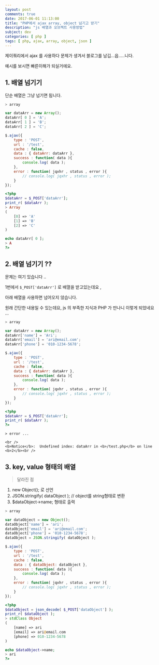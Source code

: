 ```yaml
---
layout: post
comments: true
date: 2017-06-01 11:13:00
title: "PHP에서 ajax array, object 넘기고 받기"
description: "js 배열과 오브젝트 사용방법"
subject: dev
categories: [ php ]
tags: [ php, ajax, array, object, json ]
---
```


제이쿼리에서 ajax 를 사용하다 문제가 생겨서 블로그를 남깁...읍.....니다.

예시를 보시면 빠른이해가 되실거에요.

## 1. 배열 넘기기<a id="1-배열-넘기기" href="#1-배열-넘기기" class="s-link" aria-hidden="true"></a>

단순 배열은 그냥 넘기면 됩니다.

```javascript
> array

var dataArr = new Array();
dataArr[ 0 ] = 'A';
dataArr[ 1 ] = 'B';
dataArr[ 2 ] = 'C';

$.ajax({
    type : 'POST',
    url : '/test',
    cache : false,
    data : { dataArr: dataArr },
    success : function( data ){
        console.log( data );
    },
    error : function( jqxhr , status , error ){
        // console.log( jqxhr , status , error );
    }
});
```

```php
<?php
$dataArr = $_POST['dataArr'];
print_r( $dataArr );
> Array
(
    [0] => 'A'
    [1] => 'B'
    [2] => 'C'
)

echo dataArr[ 0 ];
> A
?>
```

## 2. 배열 넘기기 ??<a id="2-배열-넘기기" href="#2-배열-넘기기" class="s-link" aria-hidden="true"></a>

문제는 여기 있습니다 ..

1번에서 `$_POST['dataArr']` 로 배열을 받고있는데요 ,

아래 배열을 사용하면 넘어오지 않습니다.

원래 간단한 내용일 수 있는데요, js 의 부족한 지식과 PHP 가 만나니 이렇게 되었네요 ...

```javascript
> array

var dataArr = new Array();
dataArr['name'] = 'Ari';
dataArr['email'] = 'ari@email.com';
dataArr['phone'] = '010-1234-5678';

$.ajax({
    type : 'POST',
    url : '/test',
    cache : false,
    data : { dataArr: dataArr },
    success : function( data ){
        console.log( data );
    },
    error : function( jqxhr , status , error ){
        // console.log( jqxhr , status , error );
    }
});
```

```php
<?php
$dataArr = $_POST['dataArr'];
print_r( $dataArr );
?>
```

```
> error ...

<br />
<b>Notice</b>:  Undefined index: dataArr in <b>/test.php</b> on line <b>2</b><br />
```

## 3. key, value 형태의 배열<a id="3-key-value-형태의-배열" href="#3-key-value-형태의-배열" class="s-link" aria-hidden="true"></a>

> 달라진 점

1. new Object(); 로 선언
2. JSON.stringify( dataObject ); // object를 string형태로 변환
3. $dataObject->name; 형태로 출력

```javascript
> array

var dataObject = new Object();
dataObject['name'] = 'ari';
dataObject['email'] = 'ari@email.com';
dataObject['phone'] = '010-1234-5678';
dataObject = JSON.stringify( dataObject );

$.ajax({
    type : 'POST',
    url : '/test',
    cache : false,
    data : { dataObject: dataObject },
    success : function( data ){
        console.log( data );
    },
    error : function( jqxhr , status , error ){
        // console.log( jqxhr , status , error );
    }
});
```

```php
<?php
$dataObject = json_decode( $_POST['dataObject'] );
print_r( $dataObject );
> stdClass Object
(
    [name] => ari
    [email] => ari@email.com
    [phone] => 010-1234-5678
)

echo $dataObject->name;
> ari
?>
```
